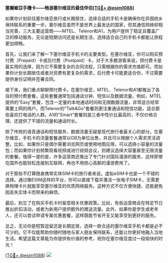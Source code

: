 **塞爾維亞手機卡——畅游塞尔维亚的最佳伴侣[[TG💪+ @esim1088](https://t.me/s/esim1088)]**

如果你计划前往塞尔维亚旅行或长期居住，选择合适的手机卡是确保你在异国他乡保持联系的重要一步。塞尔维亚虽然不是世界上最发达的国家，但其通信网络却相当完善，三大主要运营商——MTEL、Telenor和A1，为用户提供了稳定且覆盖广泛的移动服务。无论是短期访问还是长期生活，选择适合自己的手机卡都能让旅程更加顺畅。

首先，让我们来了解一下塞尔维亚手机卡的主要类型。在塞尔维亚，你可以购买预付费（Prepaid）卡或后付费（Postpaid）卡。对于大多数游客来说，预付费卡是最实用的选择，因为它不需要复杂的合同流程，只需根据你的需求充值即可。而如果你计划长期居住或者对资费有更复杂的需求，后付费卡可能更适合你，不过需要提供身份证明并签署合同。

接下来，我们重点聊聊预付费卡。在塞尔维亚，MTEL、Telenor和A1都推出了各自的预付费套餐，这些套餐通常包括通话分钟、短信以及数据流量。例如，MTEL提供的“Easy”套餐，包含一定量的本地通话时间和无限数据流量，非常适合经常需要上网的用户。而Telenor的“Talk&Go”套餐则更注重通话和短信功能，适合那些喜欢打电话的人群。A1的“Smart”套餐则是三者中性价比最高的，不仅价格合理，还提供了不错的流量和通话时长。

除了传统的语音通话和短信服务，数据流量无疑是现代旅行者最关心的部分。在塞尔维亚，手机卡的流量套餐通常以GB为单位出售，并且可以根据个人需求灵活调整。比如，如果你只是偶尔需要浏览网页或使用地图应用，可以选择小容量的流量包；而如果你计划频繁观看视频或进行视频会议，则建议选择大容量甚至无限流量的套餐。值得一提的是，许多运营商还推出了专门针对国际漫游的服务，这样即使在国外也能轻松连接到互联网，再也不用担心高额的漫游费用了。

对于那些不打算随身携带实体SIM卡的旅行者来说，虚拟eSIM卡也是一个不错的选择。通过像ESIM这样的平台，你可以直接下载并激活一张电子SIM卡，无需更换物理卡片就能享受塞尔维亚的优质网络服务。这种方式不仅方便快捷，还能避免因丢失实体卡而带来的麻烦。

最后，别忘了在购买手机卡时留意相关优惠政策。比如，有些运营商会在特定节日推出折扣活动，或者为新用户提供额外的赠送流量。此外，如果你是学生或老年人，还可以尝试申请专属优惠套餐，这样既能节省开支又能享受到更好的服务。

总之，无论你是短暂逗留还是长期定居，选择一款合适的塞尔维亚手机卡都是必不可少的。它不仅能帮助你随时随地与家人朋友保持联系，还能让你更好地融入当地生活。希望这篇文章能为你提供有价值的参考，祝你在塞尔维亚度过一段愉快的时光！

[[TG💪+ @esim1088](https://t.me/s/esim1088)] ![](https://i.postimg.cc/4NQfJmqS/Snipaste-2025-05-13-00-14-12.png)